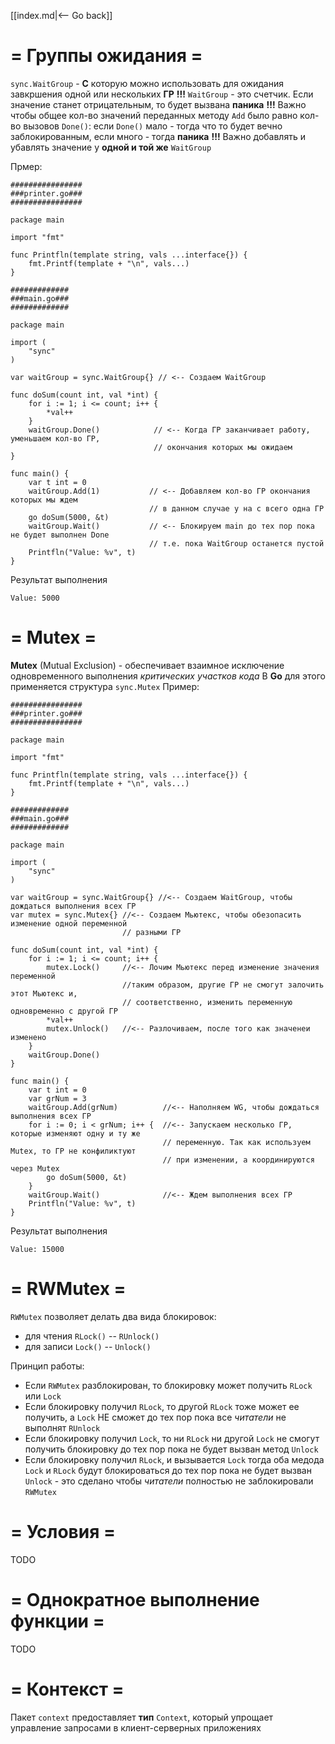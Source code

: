 [[index.md|<-- Go back]]

# = Группы ожидания =
`sync.WaitGroup` - __С__ которую можно использовать для ожидания завкршения одной или нескольких __ГР__
__!!!__ `WaitGroup` - это счетчик. Если значение станет отрицательным, то будет вызвана __паника__
__!!!__ Важно чтобы общее кол-во значений переданных методу `Add` было равно кол-во вызовов `Done()`: если `Done()` мало - тогда что то будет вечно заблокированным, если много - тогда __паника__
__!!!__ Важно добавлять и убавлять значение у __одной и той же__ `WaitGroup`

Прмер:
```
################
###printer.go###
################

package main

import "fmt"

func Printfln(template string, vals ...interface{}) {
	fmt.Printf(template + "\n", vals...)
}

#############
###main.go###
#############

package main

import (
	"sync"
)

var waitGroup = sync.WaitGroup{} // <-- Создаем WaitGroup

func doSum(count int, val *int) {
	for i := 1; i <= count; i++ {
		*val++
	}
	waitGroup.Done()            // <-- Когда ГР заканчивает работу, уменьшаем кол-во ГР,
	                            // окончания которых мы ожидаем
}

func main() {
	var t int = 0
	waitGroup.Add(1)           // <-- Добавляем кол-во ГР окончания которых мы ждем
	                           // в данном случае у на с всего одна ГР
	go doSum(5000, &t)
	waitGroup.Wait()           // <-- Блокируем main до тех пор пока не будет выполнен Done
	                           // т.е. пока WaitGroup останется пустой
	Printfln("Value: %v", t)
}
```
Результат выполнения
```
Value: 5000
```

# = Mutex =
__Mutex__ (Mutual Exclusion) - обеспечивает взаимное исключение одновременного выполнения _критических участков кода_
В __Go__ для этого применяется структура `sync.Mutex`
Пример:
```
################
###printer.go###
################

package main

import "fmt"

func Printfln(template string, vals ...interface{}) {
	fmt.Printf(template + "\n", vals...)
}

#############
###main.go###
#############

package main

import (
	"sync"
)

var waitGroup = sync.WaitGroup{} //<-- Создаем WaitGroup, чтобы дождаться выполнения всех ГР
var mutex = sync.Mutex{} //<-- Создаем Мьютекс, чтобы обезопасить изменение одной переменной
                         // разными ГР

func doSum(count int, val *int) {
	for i := 1; i <= count; i++ {
		mutex.Lock()     //<-- Лочим Мьютекс перед изменение значения переменной
		                 //таким образом, другие ГР не смогут залочить этот Мьютекс и,
						 // соответственно, изменить переменную одновременно с другой ГР
		*val++
		mutex.Unlock()   //<-- Разлочиваем, после того как значенеи изменено
	}
	waitGroup.Done()
}

func main() {
	var t int = 0
	var grNum = 3
	waitGroup.Add(grNum)          //<-- Наполняем WG, чтобы дождаться выполнения всех ГР
	for i := 0; i < grNum; i++ {  //<-- Запускаем несколько ГР, которые изменяют одну и ту же
	                              // переменную. Так как используем Mutex, то ГР не конфиликтуют
								  // при изменении, а координируются через Mutex
		go doSum(5000, &t)
	}
	waitGroup.Wait()              //<-- Ждем выполнения всех ГР
	Printfln("Value: %v", t)
}
```
Результат выполнения
```
Value: 15000
```

# = RWMutex =
`RWMutex` позволяет делать два вида блокировок:
- для чтения `RLock()` -- `RUnlock()`
- для записи `Lock()` -- `Unlock()`

Принцип работы:
- Если `RWMutex` разблокирован, то блокировку может получить `RLock` или `Lock` 
- Если блокировку получил `RLock`, то другой `RLock` тоже может ее получить, а `Lock` НЕ сможет до тех пор пока все _читатели_ не выполнят `RUnlock`
- Если блокировку получил `Lock`, то ни `RLock` ни другой `Lock` не смогут получить блокировку до тех пор пока не будет вызван метод `Unlock`
- Если блокировку получил `RLock`, и вызывается `Lock` тогда оба медода	`Lock` и `RLock` будут блокироваться до тех пор пока не будет вызван `Unlock` - это сделано чтобы _читатели_ полностью не заблокировали `RWMutex`

# = Условия =
TODO

# = Однократное выполнение функции =
TODO

# = Контекст =
Пакет `context` предоставляет __тип__ `Context`, который упрощает управление запросами в клиент-серверных приложениях


